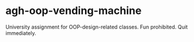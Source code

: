 # agh-oop-vending-machine

University assignment for OOP-design-related classes. Fun prohibited. Quit immediately.
